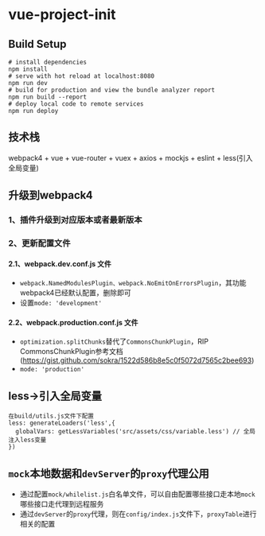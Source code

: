 # vue-project-init

## Build Setup
```
# install dependencies
npm install
# serve with hot reload at localhost:8080
npm run dev
# build for production and view the bundle analyzer report
npm run build --report
# deploy local code to remote services
npm run deploy
```

## 技术栈
webpack4 + vue + vue-router + vuex + axios + mockjs + eslint + less(引入全局变量)

## 升级到webpack4
### 1、插件升级到对应版本或者最新版本
### 2、更新配置文件
#### 2.1、webpack.dev.conf.js 文件
- `webpack.NamedModulesPlugin、webpack.NoEmitOnErrorsPlugin`，其功能webpack4已经默认配置，删除即可
- 设置`mode: 'development'`
#### 2.2、webpack.production.conf.js 文件
- `optimization.splitChunks`替代了`CommonsChunkPlugin`，RIP CommonsChunkPlugin参考文档(https://gist.github.com/sokra/1522d586b8e5c0f5072d7565c2bee693)
- `mode: 'production'`

## less->引入全局变量
```
在build/utils.js文件下配置
less: generateLoaders('less',{
  globalVars: getLessVariables('src/assets/css/variable.less') // 全局注入less变量
})
```

## `mock`本地数据和`devServer`的`proxy`代理公用
- 通过配置`mock/whilelist.js`白名单文件，可以自由配置哪些接口走本地`mock`哪些接口走代理到远程服务
- 通过`devServer`的`proxy`代理，则在`config/index.js`文件下，`proxyTable`进行相关的配置

